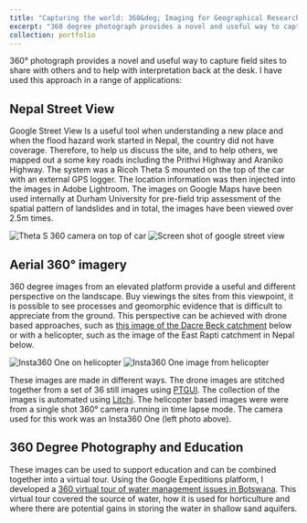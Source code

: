 ```yaml
---
title: "Capturing the world: 360&deg; Imaging for Geographical Research"
excerpt: "360 degree photograph provides a novel and useful way to capture field sites to share with others and to help with interpretation back at the desk."
collection: portfolio
---
```

360&deg; photograph provides a novel and useful way to capture field sites to share with others and to help with interpretation back at the desk. I have used this approach in a range of applications:

## Nepal Street View
Google Street View Is a useful tool when understanding a new place and when the flood hazard work started in Nepal, the country did not have coverage. Therefore, to help us discuss the site, and to help others, we mapped out a some key roads including the Prithvi Highway and Araniko Highway. The system was a Ricoh Theta S mounted on the top of the car with an external GPS logger. The location information was then injected into the images in Adobe Lightroom. The images on Google Maps have been used internally at Durham University for pre-field trip assessment of the spatial pattern of landslides and in total, the images have been viewed over 2.5m times.

![Theta S 360 camera on top of car](170123-4785_400.jpg)
![Screen shot of google street view](Screenshot2020-03-26_400.png)

## Aerial 360&deg; imagery
360 degree images from an elevated platform provide a useful and different perspective on the landscape. Buy viewings the sites from this viewpoint, it is possible to see processes and geomorphic evidence that is difficult to appreciate from the ground. This perspective can be achieved with drone based approaches, such as [this image of the Dacre Beck catchment](https://goo.gl/maps/UHgGmBMZKrtF7WfR7) below or with a helicopter, such as the image of the East Rapti catchment in Nepal below.

![Insta360 One on helicopter](180122-00027.jpg)
![Insta360 One image from helicopter](180131-599.jpg)

These images are made in different ways. The drone images are stitched together from a set of 36 still images using [PTGUI](http://www.ptgui.com). The collection of the images is automated using [Litchi](https://flylitchi.com). The helicopter based images were were from a single shot 360&deg; camera running in time lapse mode. The camera used for this work was an Insta360 One (left photo above).

## 360 Degree Photography and Education
These images can be used to support education and can be combined together into a virtual tour. Using the Google Expeditions platform, I developed a [360 virtual tour of water management issues in Botswana](https://expeditions.gle/fdl/4EV8). This virtual tour covered the source of water, how it is used for horticulture and where there are potential gains in storing the water in shallow sand aquifers.  
